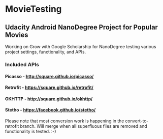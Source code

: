 # MovieTesting
## Udacity Android NanoDegree Project for Popular Movies
Working on Grow with Google Scholarship for NanoDegree testing various project settings, functionality, and APIs.

### Included APIs
#### Picasso - http://square.github.io/picasso/

#### Retrofit - https://square.github.io/retrofit/

#### OKHTTP - http://square.github.io/okhttp/

#### Stetho - https://facebook.github.io/stetho/


Please note that most conversion work is happening in the convert-to-retrofit branch. Will merge when all superfluous files are removed and functionality is tested. :-) 
